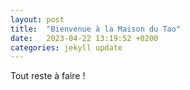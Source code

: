 ```yaml
---
layout: post
title:  "Bienvenue à la Maison du Tao"
date:   2023-04-22 13:19:52 +0200
categories: jekyll update
---
```


Tout reste à faire !
